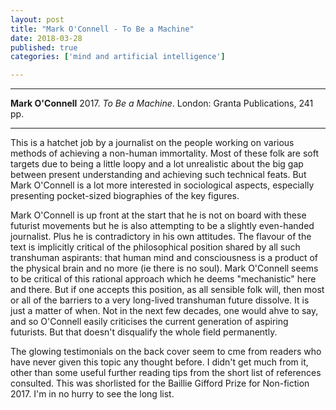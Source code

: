 ```yaml
---
layout: post
title: "Mark O'Connell - To Be a Machine"
date: 2018-03-28
published: true
categories: ['mind and artificial intelligence']

---
```



***
<b>Mark O'Connell</b> 2017. _To Be a Machine_. London: Granta Publications, 241 pp.

***

<img align="right" src="http://www.biblioimages.com/granta/getimage.aspx?cat=default&class=books&isbn=9781783781966&quality=100&type=jpg&width=230&height=0&size=custom&resize=1" alt="">  This is a hatchet job by a journalist on the people working on various methods of achieving a non-human immortality.  Most of these folk are soft targets due to being a little loopy and a lot unrealistic about the big gap between present understanding and achieving such technical feats.  But Mark O'Connell is a lot more interested in sociological aspects, especially presenting pocket-sized biographies of the key figures.

Mark O'Connell is up front at the start that he is not on board with these futurist movements but he is also attempting to be a slightly even-handed journalist.  Plus he is contradictory in his own attitudes.  The flavour of the text is implicitly critical of the philosophical position shared by all such transhuman aspirants: that human mind and consciousness is a product of the physical brain and no more (ie there is no soul).  Mark O'Connell seems to be critical of this rational approach which he deems "mechanistic" here and there. But if one accepts this position, as all sensible folk will, then most or all of the barriers to a very long-lived transhuman future dissolve.  It is just a matter of when.  Not in the next few decades, one would ahve to say, and so O'Connell easily criticises the current generation of aspiring futurists.  But that doesn't disqualify the whole field permanently. 

The glowing testimonials on the back cover seem to cme from readers who have never given this topic any thought before.  I didn't get much from it, other than some useful further reading tips from the short list of references consulted.  This was shorlisted for the Baillie Gifford Prize for Non-fiction 2017.  I'm in no hurry to see the long list.

